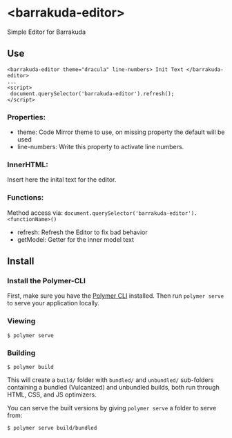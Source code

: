 # \<barrakuda-editor\>

Simple Editor for Barrakuda

## Use
```
<barrakuda-editor theme="dracula" line-numbers> Init Text </barrakuda-editor>
...
<script>
 document.querySelector('barrakuda-editor').refresh();
</script>
```

### Properties:

* theme: Code Mirror theme to use, on missing property the default will be used
* line-numbers: Write this property to activate line numbers. 


### InnerHTML:

Insert here the inital text for the editor.

### Functions:

Method access via: `document.querySelector('barrakuda-editor').<functionName>()`

* refresh: Refresh the Editor to fix bad behavior
* getModel: Getter for the inner model text

## Install

### Install the Polymer-CLI

First, make sure you have the [Polymer CLI](https://www.npmjs.com/package/polymer-cli) installed. Then run `polymer serve` to serve your application locally.

### Viewing

```
$ polymer serve
```

### Building

```
$ polymer build
```

This will create a `build/` folder with `bundled/` and `unbundled/` sub-folders
containing a bundled (Vulcanized) and unbundled builds, both run through HTML,
CSS, and JS optimizers.

You can serve the built versions by giving `polymer serve` a folder to serve
from:

```
$ polymer serve build/bundled
```